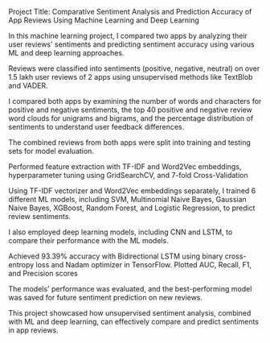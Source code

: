 Project Title: Comparative Sentiment Analysis and Prediction Accuracy of App Reviews Using Machine Learning and Deep Learning

In this machine learning project, I compared two apps by analyzing their user reviews' sentiments and predicting sentiment accuracy using various ML and deep learning approaches.

Reviews were classified into sentiments (positive, negative, neutral) on over 1.5 lakh user reviews of 2 apps using unsupervised methods like TextBlob and VADER.

I compared both apps by examining the number of words and characters for positive and negative sentiments, the top 40 positive and negative review word clouds for unigrams and bigrams, and the percentage distribution of sentiments to understand user feedback differences.

The combined reviews from both apps were split into training and testing sets for model evaluation.

Performed feature extraction with TF-IDF and Word2Vec embeddings, hyperparameter tuning using GridSearchCV, and 7-fold Cross-Validation

Using TF-IDF vectorizer and Word2Vec embeddings separately, I trained 6 different ML models, including SVM, Multinomial Naive Bayes, Gaussian Naive Bayes, XGBoost, Random Forest, and Logistic Regression, to predict review sentiments.

I also employed deep learning models, including CNN and LSTM, to compare their performance with the ML models.

Achieved 93.39% accuracy with Bidirectional LSTM using binary cross-entropy loss and Nadam optimizer in TensorFlow. Plotted AUC, Recall, F1, and Precision scores

The models' performance was evaluated, and the best-performing model was saved for future sentiment prediction on new reviews.

This project showcased how unsupervised sentiment analysis, combined with ML and deep learning, can effectively compare and predict sentiments in app reviews.

